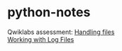 # python-notes

Qwiklabs assessment: [Handling files](https://www.coursera.org/learn/python-operating-system/gradedLti/kFb1f/qwiklabs-assessment-handling-files)  
[Working with Log Files](https://googlecoursera.qwiklabs.com/focuses/33714691?parent=lti_session)
